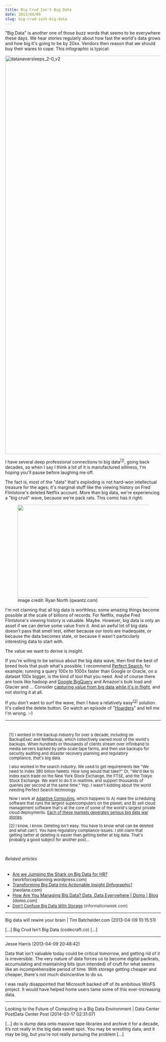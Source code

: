```yaml
---
title: Big Crud Isn't Big Data
date: 2013/04/09
slug: big-crud-isnt-big-data
---
```


"Big Data" is another one of those buzz words that seems to be everywhere these days. We hear stories regularly about how fast the world's data grows and how big it's going to be by 20xx. Vendors then reason that we should buy their wares to cope. This infographic is typical:

<a href="http://www.businessinsider.com.au/infographic-heres-how-much-data-is-created-on-the-web-every-minute-2015-8" target="_blank"><img class="alignnone size-full wp-image-6282" src="https://codecraft.co/wp-content/uploads/2013/04/dataneversleeps_2-0_v2.jpg" alt="dataneversleeps_2-0_v2" width="810" height="1287" /></a>

I have several deep professional connections to big data<sup>[<a href="#foot1">1</a>]</sup>, going back decades, so when I say I think a lot of it is manufactured silliness, I'm hoping you'll pause before laughing me off.

The fact is, most of the "data" that's exploding is not hard-won intellectual treasure for the ages; it's marginal stuff like the viewing history on Fred Flintstone's deleted Netflix account. More than big data, we're experiencing a "big crud" wave, because we're pack rats. This comic has it right:<!--more-->

<figure><img class=" " src="http://www.qwantz.com/comics/comic2-2303.png" alt="" width="441" height="300" /><figcaption>image credit: Ryan North (qwantz.com)</figcaption></figure>

I'm not claiming that all big data is worthless; some amazing things become possible at the scale of billions of records. For Netflix, maybe Fred Flintstone's viewing history <em>is</em> valuable. Maybe. However, big data is only an asset if we can derive some value from it. And an awful lot of big data doesn't pass that smell test, either because our tools are inadequate, or because the data becomes stale, or because it wasn't particularly interesting data to start with.

The value we want to derive is <em>insight</em>.

If you're willing to be serious about the big data wave, then find the best of breed tools that push what's possible. I recommend <a title="Perfect Search - speed, precision, performance" href="http://www.perfectsearchcorp.com" target="_blank">Perfect Search</a>, for example; running a query 100x to 1000x faster than Google or Oracle, on a dataset 100x bigger, is the kind of tool that you need. And of course there are tools like hadoop and <a class="zem_slink" title="BigQuery" href="http://code.google.com/apis/bigquery/" target="_blank" rel="homepage">Google BigQuery</a> and Amazon's bulk load and Glacier and ... Consider <a href="/2012/11/07/big-data-in-motion/">capturing value from big data while it's in flight</a>, and not storing it at all.

If you don't want to surf the wave, then I have a relatively easy<sup>[<a href="#foot2">2</a>]</sup> solution. It's called the delete button. Go watch an episode of "<a class="zem_slink" title="Hoarders" href="http://www.aetv.com/hoarders/" target="_blank" rel="homepage">Hoarders</a>" and tell me I'm wrong. :-)

<hr />

<div style="font-size:92%;padding:1em;">

[<a name="foot1"></a>1] I worked in the backup industry for over a decade, including on BackupExec and NetBackup, which collectively owned most of the world's backups. When hundreds or thousands of clients stream over infiniband to media servers backed by peta-scale tape farms, and then use backups for security auditing and disaster recovery planning and regulatory compliance, <em>that's</em> big data.

I also worked in the search industry. We used to get requirements like "We need to index 380 billion tweets. How long would that take?" Or, "We'd like to index each trade on the New York Stock Exchange, the FTSE, and the Tokyo Stock Exchange. We want to do it in realtime, and support thousands of queries per second at the same time." Yep. I wasn't kidding about the world needing Perfect Search technology.

Now I work at <a href="http://www.adaptivecomputing.com" target="_blank">Adaptive Computing</a>, which happens to A) make the scheduling software that runs the largest supercomputers on the planet; and B) sell cloud management software that's at the core of some of the world's largest private cloud deployments. <a href="http://www.adaptivecomputing.com/blog-cloud/cloud-meet-hpc-meet-big-data/" target="_blank">Each of these markets generates serious big data war stories</a>.

[<a name="foot2"></a>2] I know, I know. Deleting isn't easy. You have to know what can be deleted and what can't. You have regulatory compliance issues. I still claim that getting better at deleting is easier than getting better at big data. That's probably a good subject for another post...

</div>
<h6 class="zemanta-related-title" style="font-size:1em;">Related articles</h6>
<ul class="zemanta-article-ul">
	<li class="zemanta-article-ul-li"><a href="http://workforceplanning.wordpress.com/2013/04/08/are-we-jumping-the-shark-on-big-data-for-hr/" target="_blank">Are we Jumping the Shark on Big Data for HR?</a> (workforceplanning.wordpress.com)</li>
	<li class="zemanta-article-ul-li"><a href="http://blog.neolane.com/conversational-marketing/big-data/" target="_blank">Transforming Big Data Into Actionable Insight [Infographic]</a> (neolane.com)</li>
	<li class="zemanta-article-ul-li"><a href="http://www.domo.com/blog/2011/08/data-data-everywhere/" target="_blank">How Are You Managing Big Data? Data, Data Everywhere | Domo | Blog</a> (domo.com)</li>
	<li class="zemanta-article-ul-li"><a style="font-size:13px;" href="http://www.informationweek.com/big-data/news/big-data-analytics/dont-confuse-big-data-with-storage/240152455" target="_blank">Don't Confuse Big Data With Storage</a><span style="color:#333333;font-size:13px;"> (informationweek.com)</span></li>
</ul>

---

Big data will rewire your brain | Tim Batchelder.com (2013-04-09 10:15:51)

[...] Big Crud Isn’t Big Data (codecraft.co) [...]

---

Jesse Harris (2013-04-09 20:48:42)

Data that isn't valuable today could be critical tomorrow, and getting rid of it is irreversible. The very nature of data forces us to become digital packrats, accumulating and maintaining bits (pun intended) of cruft for what seems like an incomprehensible period of time. With storage getting cheaper and cheaper, there's not much disincentive to do so.

I was really disappointed that Microsoft backed off of its ambitious WinFS project. It would have helped home users tame some of this ever-increasing data.

---

Looking to the Future of Computing in a Big Data Environment | Data Center PostData Center Post (2014-03-17 02:31:07)

[…] do is dump data onto massive tape libraries and archive it for a decade, it’s not really in the big data sweet spot. You may be wrestling data, and it may be big, but you’re not really pursuing the problem […]